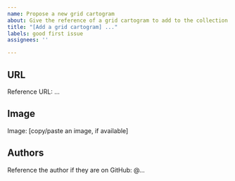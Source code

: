 ```yaml
---
name: Propose a new grid cartogram
about: Give the reference of a grid cartogram to add to the collection
title: "[Add a grid cartogram] ..."
labels: good first issue
assignees: ''

---
```


## URL

Reference URL: ...

## Image

Image: [copy/paste an image, if available]

## Authors

Reference the author if they are on GitHub: @...
